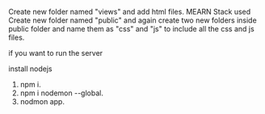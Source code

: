 Create new folder named "views" and add html files.
MEARN Stack used
Create new folder named "public" and again create two new folders inside public folder and name them as "css" and "js" to include all the css and js files.

if you want to run the server

install nodejs

1. npm i.
2. npm i nodemon --global.
3. nodmon app.

